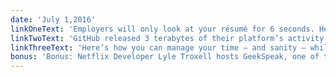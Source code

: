 ```yaml
---
date: 'July 1,2016'
linkOneText: 'Employers will only look at your résumé for 6 seconds. Here’s how you can simplify your résumé to maximize your chances of getting an interview (7 minute read): http://bit.ly/29dgAsj'
linkTwoText: 'GitHub released 3 terabytes of their platform’s activity data, and you can query it (2 minute read): http://bit.ly/29abHkL'
linkThreeText: 'Here’s how you can manage your time — and sanity — while learning new coding skills (8 minute read): http://bit.ly/294WEUU'
bonus: 'Bonus: Netflix Developer Lyle Troxell hosts GeekSpeak, one of the oldest technology podcasts around. He invited me onto his show to talk about freeCodeCamp and the work we do for nonprofits (38 minute listen): http://bit.ly/297chAb'
---
```

